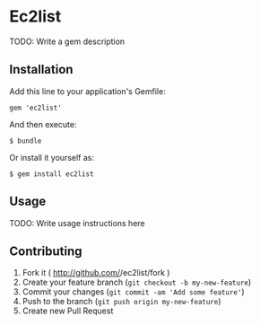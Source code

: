 # Ec2list

TODO: Write a gem description

## Installation

Add this line to your application's Gemfile:

    gem 'ec2list'

And then execute:

    $ bundle

Or install it yourself as:

    $ gem install ec2list

## Usage

TODO: Write usage instructions here

## Contributing

1. Fork it ( http://github.com/<my-github-username>/ec2list/fork )
2. Create your feature branch (`git checkout -b my-new-feature`)
3. Commit your changes (`git commit -am 'Add some feature'`)
4. Push to the branch (`git push origin my-new-feature`)
5. Create new Pull Request
